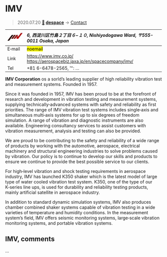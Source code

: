 # IMV
> 2020.07.20 **[🚀](../index/index.md) [despace](index.md)** → [Contact](contact.md)

|[![](f/contact/i/imv_corp_logo1_thumb.jpg)](f/contact/i/imv_corp_logo1.png)|*6, 西淀川区竹島２丁目６−１０, Nishiyodogawa Ward, 〒555-0011 Osaka, Japan*|
|:--|:--|
|E‑mail| <mark>noemail</mark> |
|Link| <https://www.imv.co.jp/><br> <https://aerospacebiz.jaxa.jp/en/spacecompany/imv/> |
|Tel| +81 6-6478-2565, ℻: … |

**IMV Corporation** os a sorld’s leading supplier of high reliability vibration test and measurement systems. Founded in 1957.

Since it was founded in 1957, IMV has been proud to be at the forefront of research and development in vibration testing and measurement systems, supplying technically‑advanced systems with safety and reliability as first priorities. The range of IMV vibration test systems includes single‑axis and simultaneous multi‑axis systems for up to six degrees of freedom simulation. A range of vibration and diagnostic instruments are also available. Engineering consultancy services to assist customers with vibration measurement, analysis and testing can also be provided.

We are proud to be contributing to the safety and reliability of a wide range of products by working with the automotive, aerospace, electrical machinery and structural engineering industries to solve problems caused by vibration. Our policy is to continue to develop our skills and products to ensure we continue to provide the best possible service to our clients.

For high‑level vibration and shock testing requirements in aerospace industry, IMV has launched K350 shaker which is the latest model of large type of water cooled vibration test system. K350, one of the type of our K‑series line ups, is used for durability and reliability testing products, mainly artificial satellite in aerospace industry.

In addition to standard dynamic simulation systems, IMV also produces chamber combined shaker systems capable of vibration testing in a wide varieties of temperature and humidity conditions. In the measurement system’s field, IMV offers seismic monitoring systems, large‑scale vibration monitoring systems, and portable vibration systems.

<p style="page-break-after:always"> </p>

## IMV, comments

…

